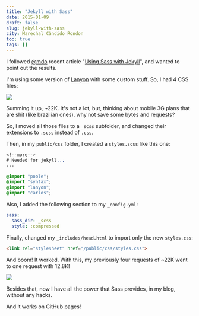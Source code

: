 ```yaml
---
title: "Jekyll with Sass"
date: 2015-01-09
draft: false
slug: jekyll-with-sass
city: Marechal Cândido Rondon
toc: true
tags: []
---
```


I followed [@mdo](http://markdotto.com/) recent article "[Using Sass with Jekyll](http://markdotto.com/2014/09/25/sass-and-jekyll/)", and wanted to point out the results.

I'm using some version of [Lanyon](http://lanyon.getpoole.com/) with some custom stuff. So, I had 4 CSS files:

![](/public/images/jekyll-with-sass/e0b0995c-c4ab-48e3-9980-9e008d636600.png)

Summing it up, ~22K. It's not a lot, but, thinking about mobile 3G plans that are shit (like brazilian ones), why not save some bytes and requests?

So, I moved all those files to a `_scss` subfolder, and changed their extensions to `.scss` instead of `.css`.

Then, in my `public/css` folder, I created a `styles.scss` like this one:

```sass
<!--more-->
# Needed for jekyll...
---

@import "poole";
@import "syntax";
@import "lanyon";
@import "carlos";
```

Also, I added the following section to my `_config.yml`:

```yaml
sass:
  sass_dir: _scss
  style: :compressed
```

Finally, changed my `_includes/head.html` to import only the new `styles.css`:

```html
<link rel="stylesheet" href="/public/css/styles.css">
```

And boom! It worked. With this, my previously four requests of ~22K went to one request with 12.8K!

![](/public/images/jekyll-with-sass/3e621997-bf4c-4958-b6f7-04462cc5f468.png)

Besides that, now I have all the power that Sass provides, in my blog, without any hacks. 

And it works on GitHub pages!
